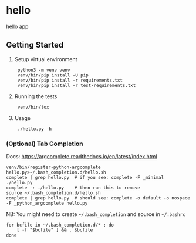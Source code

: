 # hello

hello app

## Getting Started

1. Setup virtual environment

        python3 -m venv venv
        venv/bin/pip install -U pip
        venv/bin/pip install -r requirements.txt
        venv/bin/pip install -r test-requirements.txt

2. Running the tests

        venv/bin/tox

3. Usage

        ./hello.py -h


### (Optional) Tab Completion

Docs: https://argcomplete.readthedocs.io/en/latest/index.html

    venv/bin/register-python-argcomplete hello.py>~/.bash_completion.d/hello.sh
    complete | grep hello.py  # if you see: complete -F _minimal ./hello.py
    complete -r ./hello.py    # then run this to remove
    source ~/.bash_completion.d/hello.sh
    complete | grep hello.py  # should see: complete -o default -o nospace -F _python_argcomplete hello.py

NB: You might need to create `~/.bash_completion` and source in `~/.bashrc`

    for bcfile in ~/.bash_completion.d/* ; do
        [ -f "$bcfile" ] && . $bcfile
    done
